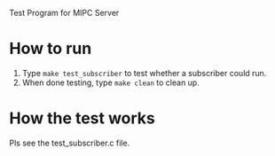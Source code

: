 Test Program for MIPC Server

How to run
==========

  1. Type `make test_subscriber` to test whether a subscriber could run.
  2. When done testing, type `make clean` to clean up.

How the test works
==================
Pls see the test_subscriber.c file.
